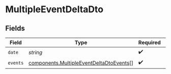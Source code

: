 # MultipleEventDeltaDto


## Fields

| Field                                                                                              | Type                                                                                               | Required                                                                                           | Description                                                                                        |
| -------------------------------------------------------------------------------------------------- | -------------------------------------------------------------------------------------------------- | -------------------------------------------------------------------------------------------------- | -------------------------------------------------------------------------------------------------- |
| `date`                                                                                             | *string*                                                                                           | :heavy_check_mark:                                                                                 | N/A                                                                                                |
| `events`                                                                                           | [components.MultipleEventDeltaDtoEvents](../../models/components/multipleeventdeltadtoevents.md)[] | :heavy_check_mark:                                                                                 | N/A                                                                                                |